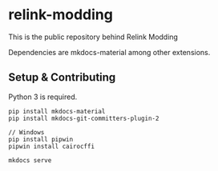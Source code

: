 # relink-modding

This is the public repository behind Relink Modding

Dependencies are mkdocs-material among other extensions.

## Setup & Contributing

Python 3 is required.
```
pip install mkdocs-material
pip install mkdocs-git-committers-plugin-2

// Windows
pip install pipwin 
pipwin install cairocffi

mkdocs serve
```

